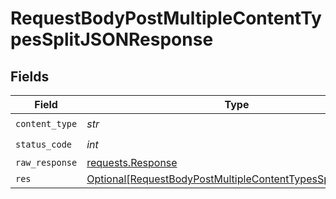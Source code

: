 # RequestBodyPostMultipleContentTypesSplitJSONResponse


## Fields

| Field                                                                                                                                   | Type                                                                                                                                    | Required                                                                                                                                | Description                                                                                                                             |
| --------------------------------------------------------------------------------------------------------------------------------------- | --------------------------------------------------------------------------------------------------------------------------------------- | --------------------------------------------------------------------------------------------------------------------------------------- | --------------------------------------------------------------------------------------------------------------------------------------- |
| `content_type`                                                                                                                          | *str*                                                                                                                                   | :heavy_check_mark:                                                                                                                      | N/A                                                                                                                                     |
| `status_code`                                                                                                                           | *int*                                                                                                                                   | :heavy_check_mark:                                                                                                                      | N/A                                                                                                                                     |
| `raw_response`                                                                                                                          | [requests.Response](https://requests.readthedocs.io/en/latest/api/#requests.Response)                                                   | :heavy_minus_sign:                                                                                                                      | N/A                                                                                                                                     |
| `res`                                                                                                                                   | [Optional[RequestBodyPostMultipleContentTypesSplitJSONRes]](../../models/operations/requestbodypostmultiplecontenttypessplitjsonres.md) | :heavy_minus_sign:                                                                                                                      | OK                                                                                                                                      |